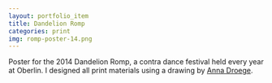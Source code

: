 ```yaml
---
layout: portfolio_item
title: Dandelion Romp
categories: print
img: romp-poster-14.png
---
```


Poster for the 2014 Dandelion Romp, a contra dance festival held every year at Oberlin. I designed all print materials using a drawing by [Anna Droege](http://annadroege.tumblr.com/).

